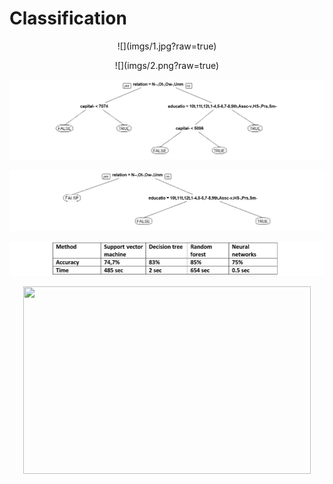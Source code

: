 # Classification

<p align="center">
  ![](imgs/1.jpg?raw=true)
</p>

<p align="center">
  ![](imgs/2.png?raw=true)
</p>

![](imgs/3.png?raw=true)

![](imgs/4.png?raw=true)

![](imgs/5.jpg?raw=true)




<p align="center">
  <img width="460" height="300" src="http://www.fillmurray.com/460/300">
</p>
